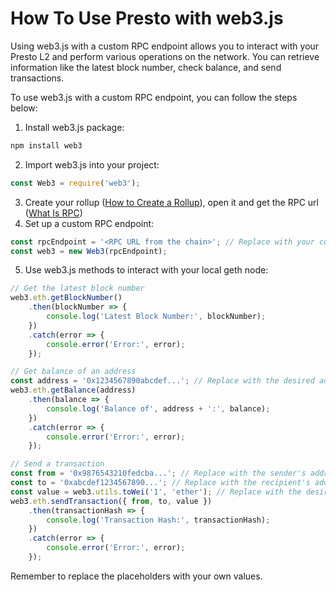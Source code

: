 # How To Use Presto with web3.js

Using web3.js with a custom RPC endpoint allows you to interact with your Presto L2 and perform various operations on the network. You can retrieve information like the latest block number, check balance, and send transactions.

To use web3.js with a custom RPC endpoint, you can follow the steps below:

1. Install web3.js package:

```bash
npm install web3
```

2. Import web3.js into your project:

```jsx
const Web3 = require('web3');

```

3. Create your rollup ([How to Create a Rollup](https://www.notion.so/How-to-Create-a-Rollup-e3df7836e3944c61a97e516134d43a90?pvs=21)), open it and get the RPC url ([What Is RPC](https://www.notion.so/What-Is-RPC-094669c329814c6a92d7acbae84d5d3c?pvs=21))
4. Set up a custom RPC endpoint:

```jsx
const rpcEndpoint = '<RPC URL from the chain>'; // Replace with your custom RPC endpoint
const web3 = new Web3(rpcEndpoint);
```

5. Use web3.js methods to interact with your local geth node:

```jsx
// Get the latest block number
web3.eth.getBlockNumber()
    .then(blockNumber => {
        console.log('Latest Block Number:', blockNumber);
    })
    .catch(error => {
        console.error('Error:', error);
    });

// Get balance of an address
const address = '0x1234567890abcdef...'; // Replace with the desired address
web3.eth.getBalance(address)
    .then(balance => {
        console.log('Balance of', address + ':', balance);
    })
    .catch(error => {
        console.error('Error:', error);
    });

// Send a transaction
const from = '0x9876543210fedcba...'; // Replace with the sender's address
const to = '0xabcdef1234567890...'; // Replace with the recipient's address
const value = web3.utils.toWei('1', 'ether'); // Replace with the desired value
web3.eth.sendTransaction({ from, to, value })
    .then(transactionHash => {
        console.log('Transaction Hash:', transactionHash);
    })
    .catch(error => {
        console.error('Error:', error);
    });

```

Remember to replace the placeholders with your own values.
